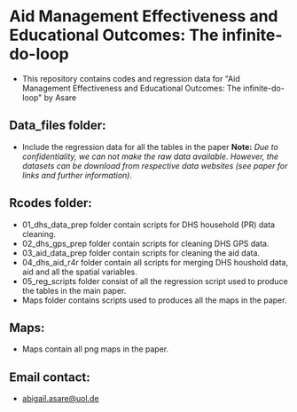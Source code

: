 # Aid Management Effectiveness and Educational Outcomes: The infinite-do-loop
  - This repository contains codes and regression data for "Aid Management Effectiveness and Educational Outcomes: The infinite-do-loop" by Asare

## Data_files folder:
  - Include the regression data for all the tables in the paper
 **Note:** _Due to confidentiality, we can not make the raw data available_.
          _However, the datasets can be download from respective data websites (see paper for links and further information)_.

## Rcodes folder:
  - 01_dhs_data_prep folder contain scripts for DHS household (PR) data cleaning.
  - 02_dhs_gps_prep folder contain scripts for cleaning DHS GPS data. 
  - 03_aid_data_prep folder contain scripts for cleaning the aid data.
  - 04_dhs_aid_r4r folder contain all scripts for merging DHS houshold data, aid and all the spatial variables.
  - 05_reg_scripts folder consist of all the regression script used to produce the tables in the main paper.
  - Maps folder contains scripts used to produces all the maps in the paper.

## Maps:
  - Maps contain all png maps in the paper.
    
## Email contact:
  - abigail.asare@uol.de
